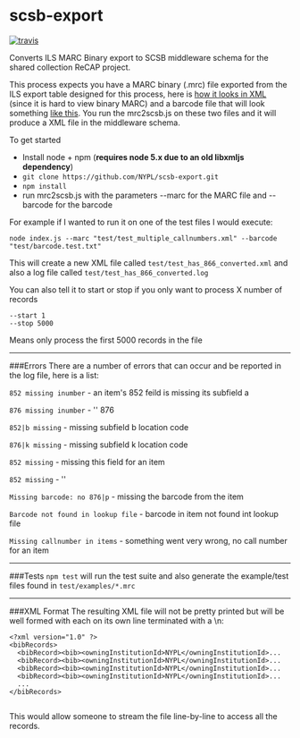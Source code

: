 # scsb-export
[![travis](https://travis-ci.org/NYPL/scsb-export.svg)](https://travis-ci.org/NYPL/scsb-export/)

Converts ILS MARC Binary export to SCSB middleware schema for the shared collection ReCAP project.

This process expects you have a MARC binary (.mrc) file exported from the ILS export table designed for this process, here is [how it looks in XML](https://github.com/NYPL/scsb-export/blob/master/test/test_has_866.xml) (since it is hard to view binary MARC) and a barcode file that will look something [like this](https://github.com/NYPL/scsb-export/blob/master/test/barcode.test.txt). You run the mrc2scsb.js on these two files and it will produce a XML file in the middleware schema.

To get started

- Install node + npm (**requires node 5.x due to an old libxmljs dependency**)
- `git clone https://github.com/NYPL/scsb-export.git`
- `npm install`
- run mrc2scsb.js with the parameters --marc for the MARC file and --barcode for the barcode

For example if I wanted to run it on one of the test files I would execute:

```
node index.js --marc "test/test_multiple_callnumbers.xml" --barcode "test/barcode.test.txt" 

```
This will create a new XML file called `test/test_has_866_converted.xml` and also a log file called `test/test_has_866_converted.log`

You can also tell it to start or stop if you only want to process X number of records

```
--start 1
--stop 5000
```

Means only process the first 5000 records in the file

---
###Errors
There are a number of errors that can occur and be reported in the log file, here is a list:

`852 missing inumber` - an item's 852 feild is missing its subfield a

`876 missing inumber` - '' 876

`852|b missing` - missing subfield b location code

`876|k missing` - missing subfield k location code

`852 missing` - missing this field for an item

`852 missing` - ''

`Missing barcode: no 876|p` - missing the barcode from the item

`Barcode not found in lookup file` - barcode in item not found int lookup file

`Missing callnumber in items` - something went very wrong, no call number for an item

---

###Tests
`npm test` will run the test suite and also generate the example/test files found in `test/examples/*.mrc`


---

###XML Format
The resulting XML file will not be pretty printed but will be well formed with each <bibRecord> on its own line terminated with a \n:

```
<?xml version="1.0" ?>
<bibRecords>
  <bibRecord><bib><owningInstitutionId>NYPL</owningInstitutionId>...
  <bibRecord><bib><owningInstitutionId>NYPL</owningInstitutionId>...
  <bibRecord><bib><owningInstitutionId>NYPL</owningInstitutionId>...
  <bibRecord><bib><owningInstitutionId>NYPL</owningInstitutionId>...
  ...
</bibRecords>
  
```

This would allow someone to stream the file line-by-line to access all the records.

 





